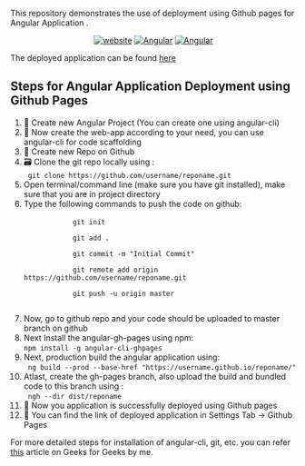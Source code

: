 
This repository demonstrates the use of deployment using Github pages for Angular Application .

<div style="text-align:center">
<a href="https://shan7030.github.io/angular-app-github-pages-example/"><img src="https://img.shields.io/static/v1?label=&labelColor=505050&message=website&color=%230076D6&style=flat&logo=google-chrome&logoColor=%230076D6" alt="website"/></a>
<a href="https://shan7030.github.io/angular-app-github-pages-example/">
<img src="
https://img.shields.io/badge/Angular-Angular%20Project-red" alt="Angular"/></a>
<a href="https://shan7030.github.io/angular-app-github-pages-example/">
<img src="
https://img.shields.io/badge/Github-Github%20Pages-lightgrey" alt="Angular"/></a>
</div>

The deployed application can be found [here](https://shan7030.github.io/angular-app-github-pages-example/)  

## Steps for Angular Application Deployment using Github Pages

<ol>
    <li>🚀 Create new Angular Project (You can create one using angular-cli) </li>
    <li>🔨 Now create the web-app according to your need, you can use angular-cli for code scaffolding</li>
    <li>🚀 Create new Repo on Github</li>
    <li>🗃️ Clone the git repo locally using : <br>
      <code> git clone https://github.com/username/reponame.git  </code>
    </li>
    <li> Open terminal/command line (make sure you have git installed), make sure that you are in project directory</li>
    <li> Type the following commands to push the code on github: <br>
      <code>
            git init <br>
            git add . <br>
            git commit -m "Initial Commit" <br>
            git remote add origin https://github.com/username/reponame.git <br>
            git push -u origin master <br>
      </code>
    </li>
    <li> Now, go to github repo and your code should be uploaded to master branch on github </li>
    <li> Next Install the angular-gh-pages using npm: <br>
      <code>npm install -g angular-cli-ghpages</code>
    </li>
    <li> Next, production build the angular application using: <br>
      <code> ng build --prod --base-href "https://username.github.io/reponame/" </code>
    </li>
    <li>Atlast, create the gh-pages branch, also upload the build and bundled code to this branch using : <br>
      <code> ngh --dir dist/reponame </code>
    </li>
    <li>🥵 Now you application is successfully deployed using Github pages</li>
    <li>🚀 You can find the link of deployed application in Settings Tab -> Github Pages </li>
  </ol>

For more detailed steps for installation of angular-cli, git, etc. you can refer <a href="https://www.geeksforgeeks.org/deployment-of-angular-application-using-github-pages/">this</a> article on Geeks for Geeks by me.
